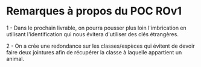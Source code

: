 Remarques à propos du POC ROv1
===

1 - Dans le prochain livrable, on pourra pousser plus loin l'imbrication en utilisant
l'identification qui nous évitera d'utiliser des clés étrangères.

2 - On a crée une redondance sur les classes/espèces qui évitent de devoir faire deux jointures afin
de récupérer la classe à laquelle appartient un animal.
